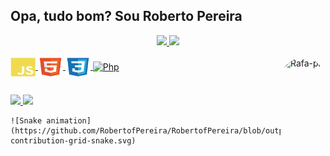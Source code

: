 ## Opa, tudo bom? Sou Roberto Pereira

<div align="center">
  <a href="https://github.com/RobertofPereira">
  <img height="165em" src="https://github-readme-stats.vercel.app/api?username=RobertofPereira&show_icons=true&theme=great-gatsby&include_all_commits=true&count_private=true"/>
  <img height="165em" src="https://github-readme-stats.vercel.app/api/top-langs/?username=RobertofPereira&layout=compact&langs_count=7&theme=great-gatsby"/>
</div>

<div style="display: inline_block"><br>
  <img align="center" alt="Js" height="30" width="40" src="https://raw.githubusercontent.com/devicons/devicon/master/icons/javascript/javascript-plain.svg">
  <img align="center" alt="HTML" height="30" width="40" src="https://raw.githubusercontent.com/devicons/devicon/master/icons/html5/html5-original.svg">
  <img align="center" alt="CSS" height="30" width="40" src="https://raw.githubusercontent.com/devicons/devicon/master/icons/css3/css3-original.svg">
  <img align="center" alt="Php" height="40" width="45" src="https://icongr.am/devicon/phpstorm-original.svg?size=148&color=currentColor">
  <img align="right" alt="Rafa-pic" height="150" style="border-radius:50px;" src="https://cdn.wallpapersafari.com/95/16/bKhMkx.png">
  
</div>
  
  ##
 
<div> 
  <a href = "mailto:roberto.f.pereira47@gmail.com"><img src="https://img.shields.io/badge/-Gmail-%23333?style=for-the-badge&logo=gmail&logoColor=white" target="_blank">
  <a href="https://www.linkedin.com/in/robertopereira47" target="_blank"><img src="https://img.shields.io/badge/-LinkedIn-%230077B5?style=for-the-badge&logo=linkedin&logoColor=white" target="_blank"></a>
    
    
    ![Snake animation](https://github.com/RobertofPereira/RobertofPereira/blob/output/github-contribution-grid-snake.svg)

    
</div>
